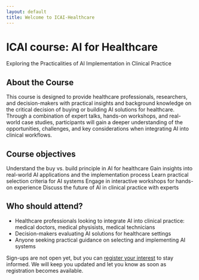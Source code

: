 ```yaml
---
layout: default
title: Welcome to ICAI-Healthcare
---
```


# ICAI course: AI for Healthcare  

Exploring the Practicalities of AI Implementation in Clinical Practice

## About the Course

This course is designed to provide healthcare professionals, researchers, and decision-makers with practical insights and background knowledge on the critical decision of buying or building AI solutions for healthcare. Through a combination of expert talks, hands-on workshops, and real-world case studies, participants will gain a deeper understanding of the opportunities, challenges, and key considerations when integrating AI into clinical workflows.

## Course objectives

Understand the buy vs. build principle in AI for healthcare
Gain insights into real-world AI applications and the implementation process
Learn practical selection criteria for AI systems
Engage in interactive workshops for hands-on experience
Discuss the future of AI in clinical practice with experts

## Who should attend?

- Healthcare professionals looking to integrate AI into clinical practice: medical doctors, medical physisists, medical technicians
- Decision-makers evaluating AI solutions for healthcare settings
- Anyone seeking practical guidance on selecting and implementing AI systems

<div class="content">
    <p>Sign-ups are not open yet, but you can <a href="{{ site.url }}/contact">register your interest</a> to stay informed. We will keep you updated and let you know as soon as registration becomes available.</p>
</div>